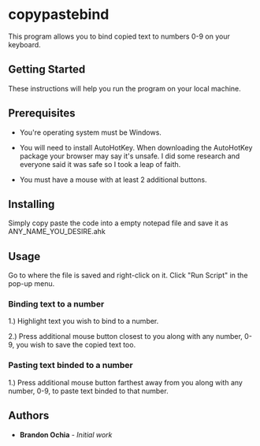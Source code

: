 # copypastebind

This program allows you to bind copied text to numbers 0-9 on your keyboard. 

## Getting Started

These instructions will help you run the program on your local machine.

## Prerequisites

* You're operating system must be Windows.

* You will need to install AutoHotKey. When downloading the AutoHotKey package your browser may say it's unsafe. I did some research and everyone said it was safe so I took a leap of faith.

* You must have a mouse with at least 2 additional buttons.

## Installing

Simply copy paste the code into a empty notepad file and save it as ANY_NAME_YOU_DESIRE.ahk

## Usage

Go to where the file is saved and right-click on it. Click "Run Script" in the pop-up menu. 

### Binding text to a number

1.) Highlight text you wish to bind to a number.

2.) Press additional mouse button closest to you along with any number, 0-9, you wish to save the copied text too.

### Pasting text binded to a number

1.) Press additional mouse button farthest away from you along with any number, 0-9, to paste text binded to that number. 

## Authors

* **Brandon Ochia** - *Initial work*
